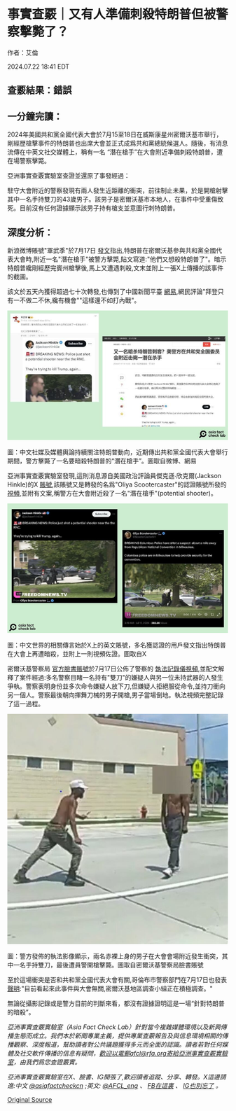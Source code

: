 # 事實查覈｜又有人準備刺殺特朗普但被警察擊斃了？

作者：艾倫

2024.07.22 18:41 EDT

## 查覈結果：錯誤

## 一分鐘完讀：

2024年美國共和黨全國代表大會於7月15至18日在威斯康星州密爾沃基市舉行，剛經歷槍擊事件的特朗普也出席大會並正式成爲共和黨總統候選人。隨後，有消息流傳在中英文社交媒體上，稱有一名 “潛在槍手”在大會附近準備刺殺特朗普，遭在場警察擊斃。

亞洲事實查覈實驗室查證並還原了事發經過：

駐守大會附近的警察發現有兩人發生近距離的衝突，前往制止未果，於是開槍射擊其中一名手持雙刀的43歲男子。該男子是密爾沃基市本地人，在事件中受重傷致死。目前沒有任何證據顯示該男子持有槍支並意圖行刺特朗普。

## 深度分析：

新浪微博賬號"軍武季"於7月17日 [發文](https://weibo.com/2178514797/OnVtkxMNl)指出,特朗普在密爾沃基參與共和黨全國代表大會時,附近一名"潛在槍手"被警方擊斃,貼文寫道:"他們又想殺特朗普了"。暗示特朗普纔剛經歷完賓州槍擊後,馬上又遭遇刺殺,文末並附上一張X上傳播的該事件的截圖。

該文於五天內獲得超過七十次轉發,也傳到了中國新聞平臺 [網易](https://www.163.com/dy/article/J79RTTPP0553A9YO.html),網民評論"拜登只有一不做二不休,纔有機會""這樣還不如打內戰"。

![圖1 (2).jpg](images/3YQNM4IXE6FEWOKDGNWQELTSFY.jpg)

圖：中文社媒及媒體輿論持續關注特朗普動向，近期傳出共和黨全國代表大會舉行期間，警方擊斃了一名要暗殺特朗普的“潛在槍手”。圖取自微博、網易

亞洲事實查覈實驗室發現,這則消息源自美國政治評論員傑克遜∙欣克爾(Jackson Hinkle)的X [賬號](https://x.com/jacksonhinklle/status/1813302933305590154),該賬號又是轉發的名爲"Oliya Scootercaster"的認證賬號所發的 [視頻](https://x.com/ScooterCasterNY/status/1813292460333777354),並附有文案,稱警方在大會附近殺了一名"潛在槍手"(potential shooter)。

![圖2 (2).jpg](images/5J5ZKIMTH2Z6Z5RUXM3R7VZHIM.jpg)

圖：中文世界的相關傳言始於X上的英文賬號，多名獲認證的用戶發文指出特朗普在大會上再遭暗殺，並附上一則視頻佐證。圖取自X

密爾沃基警察局 [官方臉書賬號](https://www.facebook.com/milwaukeepolice/posts/pfbid0jf16NwpxatoxFE1dGeLP8RKHtusd8pyVvWAHZdemj3uvxexYF4hSFix5T8VZYz5Tl?rdid=0m9yRVgbUWMMqs0R)於7月17日公佈了警察的 [執法記錄儀視頻](https://videos.files.wordpress.com/gsRxcrgU/officer_1_2024-07-16_redacted.mp4?fbclid=IwZXh0bgNhZW0CMTAAAR07Zg5_f0fwwLpzRDHHGgpCp2ri7jNfirhkWUtYsmWWN3hhqFOY2cgTQzI_aem_gl_RJ7XCq-fkBTgw8wgZZg),並配文解釋了案件經過:多名警察目睹一名持有"雙刀"的嫌疑人與另一位未持武器的人發生爭執。警察表明身份並多次命令嫌疑人放下刀,但嫌疑人拒絕服從命令,並持刀衝向另一個人。警察最後朝向揮舞刀械的男子開槍,男子當場倒地。執法視頻完整記錄了這一過程。

![圖3 (1).jpg](images/S7OP4Y6WQ4WOWZ6GZTYBKOB7KE.jpg)

圖：警方發佈的執法影像顯示，兩名赤裸上身的男子在大會會場附近發生衝突，其中一名手持雙刀，最後遭員警開槍擊斃。圖取自密爾沃基警察局臉書賬號

至於這場衝突是否和共和黨全國代表大會有關,哥倫布市警察部門在7月17日也發表 [聲明](https://www.facebook.com/ColumbusPolice/posts/pfbid02oDQcyXjjw6m34GP36874Db9TV9U9wavciWneetwyRiwBG52vb5J2HLHFL3JabAnhl?rdid=0le3otgKkSvSrMcN):"目前看起來此事件與大會無關,密爾沃基地區調查小組正在積極調查。"

無論從攝影記錄或是警方目前的判斷來看，都沒有證據證明這是一場“針對特朗普的暗殺”。

*亞洲事實查覈實驗室（Asia Fact Check Lab）針對當今複雜媒體環境以及新興傳播生態而成立。我們本於新聞專業主義，提供專業查覈報告及與信息環境相關的傳播觀察、深度報道，幫助讀者對公共議題獲得多元而全面的認識。讀者若對任何媒體及社交軟件傳播的信息有疑問，歡迎以電郵afcl@rfa.org寄給亞洲事實查覈實驗室，由我們爲您查證覈實。*

*亞洲事實查覈實驗室在X、臉書、IG開張了,歡迎讀者追蹤、分享、轉發。X這邊請進:中文*  [*@asiafactcheckcn*](https://twitter.com/asiafactcheckcn)  *;英文:*  [*@AFCL\_eng*](https://twitter.com/AFCL_eng)  *、*  [*FB在這裏*](https://www.facebook.com/asiafactchecklabcn)  *、*  [*IG也別忘了*](https://www.instagram.com/asiafactchecklab/)  *。*



[Original Source](https://www.rfa.org/mandarin/shishi-hecha/hc-another-trump-shooting-rumor-07222024184047.html)